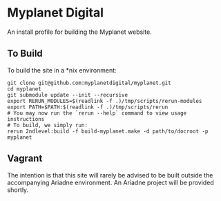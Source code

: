 Myplanet Digital
================

An install profile for building the Myplanet website.

To Build
--------

To build the site in a \*nix environment:

    git clone git@github.com:myplanetdigital/myplanet.git
    cd myplanet
    git submodule update --init --recursive
    export RERUN_MODULES=$(readlink -f .)/tmp/scripts/rerun-modules
    export PATH=$PATH:$(readlink -f .)/tmp/scripts/rerun
    # You may now run the `rerun --help` command to view usage instructions
    # To build, we simply run:
    rerun 2ndlevel:build -f build-myplanet.make -d path/to/docroot -p myplanet

Vagrant
-------

The intention is that this site will rarely be advised to be built
outside the accompanying Ariadne environment. An Ariadne project will be
provided shortly.

